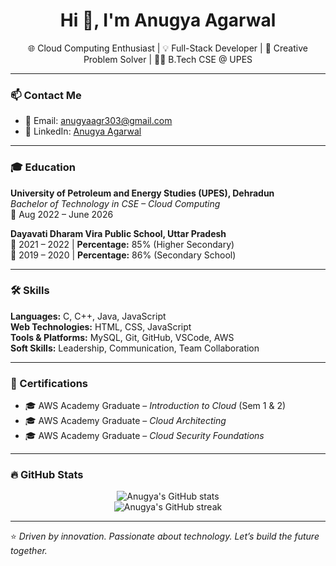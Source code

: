 <h1 align="center">Hi 👋, I'm Anugya Agarwal</h1>
<p align="center">
  🌐 Cloud Computing Enthusiast | 💡 Full-Stack Developer | 🎯 Creative Problem Solver | 👩‍💻 B.Tech CSE @ UPES
</p>

---

### 📫 Contact Me
- 📧 Email: [anugyaagr303@gmail.com](mailto:anugyaagr303@gmail.com)
- 💼 LinkedIn: [Anugya Agarwal](https://linkedin.com/in/anugya-agarwal-b21b0a253)

---

### 🎓 Education

**University of Petroleum and Energy Studies (UPES), Dehradun**  
*Bachelor of Technology in CSE – Cloud Computing*  
📅 Aug 2022 – June 2026 

**Dayavati Dharam Vira Public School, Uttar Pradesh**  
📅 2021 – 2022 | **Percentage:** 85% (Higher Secondary)  
📅 2019 – 2020 | **Percentage:** 86% (Secondary School)


---

### 🛠️ Skills

**Languages:** C, C++, Java, JavaScript  
**Web Technologies:** HTML, CSS, JavaScript  
**Tools & Platforms:** MySQL, Git, GitHub, VSCode, AWS  
**Soft Skills:** Leadership, Communication, Team Collaboration

---

### 📜 Certifications

- 🎓 AWS Academy Graduate – *Introduction to Cloud* (Sem 1 & 2)  
- 🎓 AWS Academy Graduate – *Cloud Architecting*  
- 🎓 AWS Academy Graduate – *Cloud Security Foundations*

---

### 🔥 GitHub Stats 
<p align="center">
  <img src="https://github-readme-stats.vercel.app/api?username=AnugyaAg&show_icons=true&theme=gruvbox" alt="Anugya's GitHub stats"/>
  <br/>
  <img src="https://github-readme-streak-stats.herokuapp.com/?user=AnugyaAg&theme=gruvbox" alt="Anugya's GitHub streak"/>
</p>

---

⭐ *Driven by innovation. Passionate about technology. Let’s build the future together.*
